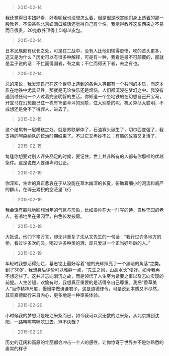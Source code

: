 

> 2015-02-14  

我还觉得日本妞好看，好看呢我也没想怎么着，但是很是欣赏她们身上透着的那一股教养，不像某些北京妞满口脏话还觉得自己有个性。我觉得教养这东西来之不易而且很贵，20克教养顶得上5吨LV皮包。

> 2015-02-14  

日本民族颇有优长之处，可是在二战中，没有人比他们输得更惨，吃的苦头更多，这又是为什么？历史可以有很多种解释，可是有一种，我看是最不可颠覆的，那就是孟子说的话：不仁而得国者，有之矣；不仁而得天下者，未之有也。

> 2015-02-14  

总的来说，我发现自己在这个世界上遇到的各色人等都有一个共同的本质，而这本质在地铁中尤具显性，那就是无论快乐还是烦恼，人们都沉浸在梦幻之中。我没有遇到过任何一个人过着完全明智的生活。你知道一个坐地铁的在幻想自己开宝马，开宝马在幻想自己住一栋有15亩草坪的别墅，住大别墅的呢，机关算尽太聪明，不成想还是免不了得罪人，进去了。

> 2015-02-15  

这个结尾有一层糟糕之处，就是苏联解体了，石油寡头诞生了，切尔西变强了，我支持的阿森纳队的统治时期结束了。不过它又再妙不过：有趣的故事又复活了。

> 2015-02-15  

每逢你想要对别人评头品足的时候，要记住，世上并非所有的人都有你那样的优越条件。这是说做人要谦卑和公正。

> 2015-02-19  

你深知，生命的真正悲哀在于从没能在草木幽深的长夏，俯瞰着细小的河流和威严的群山，在碎云累积的空茫里飞行

> 2015-02-19  

我会饶有趣味地回想当年的气氛与形象，比如浪帅在大一时写的诗，自称守园的老人，苍凉地坐在果园里，白色长发披肩。

> 2015-02-19  

大抵说，他们下笔万言，却无非重复了沈从文先生的一句话：“我行过许多地方的桥，看过许多次的云，喝过许多种类的酒，却只爱过一个正当好年龄的人。”

> 2015-02-19  

年轻时我想活得灿烂，墓志铭上最好写着“他的光辉照亮了一个黑暗的角落”之类。到了30岁，我想身后评价可以雅静一点，“先生之风，山高水长”便好。如今我再不想这些了。这并非志向消沉之故，而是领悟了人生至为紧要之事以及志向实现的前提。人生苦短，欢愉有时，我想真正重要的是活得令自己尊重。我把“香草美人”当作精神尺度，慢慢学做谦谦君子。这是道德律令，可是说到本质又不尽然，其实嘉德懿行来自内心，更多地是一种审美体验。

> 2015-02-20  

小时候我的梦想只是吃江米条而已，如今我可以买无数的江米条，从北京排到沈阳，一路喀嚓喀嚓吃过去，岂不快哉？

> 2015-02-20  

历史的辽阔和高原的壮丽都会冲击一个人的感性，让你惊讶于世界并不是你熟悉的庸常的样子
